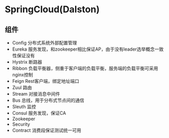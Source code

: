 # SpringCloud(Dalston)

## 组件
* Config
    分布式系统外部配置管理
* Eureka
    服务发现，和zookeeper相比保证AP，由于没有leader选举概念一致性保证没有
* Hystrix
    断路器
* Ribbon
    负载平衡器，侧重于客户端的负载平衡，服务端的负载平衡可采用nginx控制
* Feign
    Rest客户端，绑定地址端口
* Zuul
    路由
* Stream
    对接消息中间件
* Bus
    总线，用于分布式节点间的通信
* Sleuth
    监控
* Consul
    服务发现，保证CA
* Zookeeper
* Security
* Contract
    消费段保证测试统一可用